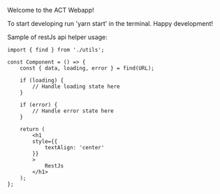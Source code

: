 Welcome to the ACT Webapp!

To start developing run 'yarn start' in the terminal. Happy development!

Sample of restJs api helper usage:

    import { find } from './utils';

    const Component = () => {
        const { data, loading, error } = find(URL);

        if (loading) {
            // Handle loading state here
        }

        if (error) {
            // Handle error state here
        }

        return (
            <h1
            style={{
                textAlign: 'center'
            }}
            >
                RestJs
            </h1>
        );
    };
